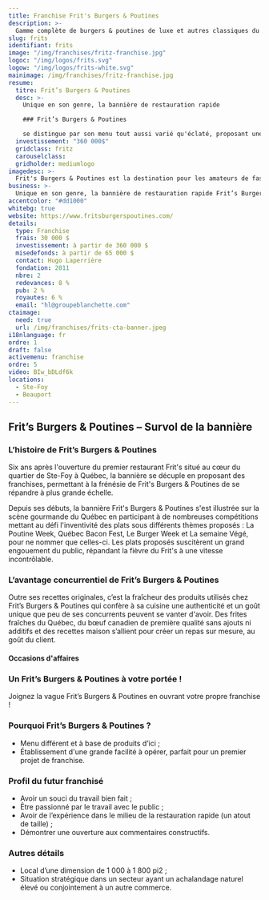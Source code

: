```yaml
---
title: Franchise Frit's Burgers & Poutines
description: >-
  Gamme complète de burgers & poutines de luxe et autres classiques du fast food réinventés.
slug: frits
identifiant: frits
image: "/img/franchises/fritz-franchise.jpg"
logoc: "/img/logos/frits.svg"
logow: "/img/logos/frits-white.svg"
mainimage: /img/franchises/fritz-franchise.jpg
resume:
  titre: Frit’s Burgers & Poutines
  desc: >-
    Unique en son genre, la bannière de restauration rapide 

    ### Frit’s Burgers & Poutines 

    se distingue par son menu tout aussi varié qu'éclaté, proposant une gamme complète de burgers & poutines de luxe et autres classiques du fast food réinventés. Ses créations toutes plus originales les unes que les autres suscitent un grand engouement du public, faisant rayonner la bannière à travers la province.   
  investissement: "360 000$"
  gridclass: fritz
  carouselclass: 
  gridholder: mediumlogo
imagedesc: >-
  Frit's Burgers & Poutines est la destination pour les amateurs de fast food ! Ci-dessus : le 2e Frit's Burgers & Poutines, situé à Beauport.
business: >-
  Unique en son genre, la bannière de restauration rapide Frit’s Burgers & Poutines se distingue par son menu tout aussi varié qu'éclaté, proposant une gamme complète de burgers & poutines de luxe et autres classiques du fast food réinventés. Ses créations toutes plus originales les unes que les autres suscitent un grand engouement du public, faisant rayonner la bannière à travers la province.   
accentcolor: "#dd1000"
whitebg: true
website: https://www.fritsburgerspoutines.com/
details:
  type: Franchise
  frais: 30 000 $
  investissement: à partir de 360 000 $ 
  misedefonds: à partir de 65 000 $
  contact: Hugo Laperrière
  fondation: 2011
  nbre: 2
  redevances: 8 %
  pub: 2 %
  royautes: 6 %
  email: "hl@groupeblanchette.com"
ctaimage: 
  need: true
  url: /img/franchises/frits-cta-banner.jpeg
i18nlanguage: fr
ordre: 1
draft: false
activemenu: franchise
ordre: 5
video: BIw_bDLdf6k
locations:
  - Ste-Foy
  - Beauport
---
```

## Frit’s Burgers & Poutines – Survol de la bannière

### L’histoire de Frit’s Burgers & Poutines

Six ans après l'ouverture du premier restaurant Frit's situé au cœur du quartier de Ste-Foy à Québec, la bannière se décuple en proposant des franchises, permettant à la frénésie de Frit's Burgers & Poutines de se répandre à plus grande échelle. 

Depuis ses débuts, la bannière Frit's Burgers & Poutines s'est illustrée sur la scène gourmande du Québec en participant à de nombreuses compétitions mettant au défi l'inventivité des plats sous différents thèmes proposés : La Poutine Week, Québec Bacon Fest, Le Burger Week et La semaine Végé, pour ne nommer que celles-ci. Les plats proposés suscitèrent un grand engouement du public, répandant la fièvre du Frit's à une vitesse incontrôlable. 

### L’avantage concurrentiel de Frit’s Burgers & Poutines

Outre ses recettes originales, c’est la fraîcheur des produits utilisés chez Frit’s Burgers & Poutines qui confère à sa cuisine une authenticité et un goût unique que peu de ses concurrents peuvent se vanter d'avoir. Des frites fraîches du Québec, du bœuf canadien de première qualité sans ajouts ni additifs et des recettes maison s’allient pour créer un repas sur mesure, au goût du client.

#### Occasions d'affaires

### Un Frit’s Burgers & Poutines à votre portée !

Joignez la vague Frit’s Burgers & Poutines en ouvrant votre propre franchise ! 

### Pourquoi Frit’s Burgers & Poutines ?

- Menu différent et à base de produits d’ici ;
- Établissement d'une grande facilité à opérer, parfait pour un premier projet de franchise.

### Profil du futur franchisé  

- Avoir un souci du travail bien fait ;
- Être passionné par le travail avec le public ; 
- Avoir de l’expérience dans le milieu de la restauration rapide (un atout de taille) ; 
- Démontrer une ouverture aux commentaires constructifs. 
 
### Autres détails

- Local d’une dimension de 1 000 à 1 800 pi2 ;
- Situation stratégique dans un secteur ayant un achalandage naturel élevé ou conjointement à un autre commerce.



